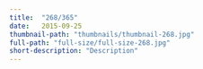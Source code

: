 ```yaml
---
title:  "268/365"
date:   2015-09-25
thumbnail-path: "thumbnails/thumbnail-268.jpg"
full-path: "full-size/full-size-268.jpg"
short-description: "Description"
---
```

